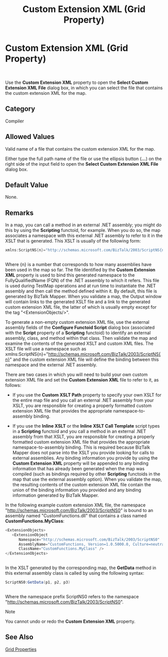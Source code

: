 ﻿---
title: Custom Extension XML (Grid Property)
TOCTitle: Custom Extension XML (Grid Property)
ms:assetid: 0e00f1d4-f77c-4ce5-923c-ef9ca70802c2
ms:mtpsurl: https://msdn.microsoft.com/en-us/library/Aa547368(v=BTS.80)
ms:contentKeyID: 51526219
ms.date: 08/30/2017
mtps_version: v=BTS.80
---

# Custom Extension XML (Grid Property)

 

Use the **Custom Extension XML** property to open the **Select Custom Extension XML File** dialog box, in which you can select the file that contains the custom extension XML for the map.

## Category

Compiler

## Allowed Values

Valid name of a file that contains the custom extension XML for the map.

Either type the full path name of the file or use the ellipsis button (**...**) on the right side of the input field to open the **Select Custom Extension XML File** dialog box.

## Default Value

None.

## Remarks

In a map, you can call a method in an external .NET assembly; you might do this by using the **Scripting** functoid, for example. When you do so, the map associates a namespace with this external .NET assembly to refer to it in the XSLT that is generated. This XSLT is usually of the following form:

```C#
xmlns:ScriptNS{n}="http://schemas.microsoft.com/BizTalk/2003/ScriptNS{n}"  
  
```

Where {n} is a number that corresponds to how many assemblies have been used in the map so far. The file identified by the **Custom Extension XML** property is used to bind this generated namespace to the FullyQualifiedName (FQN) of the .NET assembly to which it refers. This file is used during TestMap operations and at run time to instantiate the .NET assembly and then call the method defined within it. By default, this file is generated by BizTalk Mapper. When you validate a map, the Output window will contain links to the generated XSLT file and a link to the generated custom extension XML file, the latter of which is usually empty except for the tag "\<ExtensionObjects/\>".

To generate a non-empty custom extension XML file, use the external assembly fields of the **Configure Functoid Script** dialog box (associated with the **Script** property of a **Scripting** functoid) to identify an external assembly, class, and method within that class. Then validate the map and examine the contents of the generated XSLT and custom XML files. The XSLT file will use a namespace such as xmlns:ScriptNS{n}="http://schemas.microsoft.com/BizTalk/2003/ScriptNS{n}" and the custom extension XML file will define the binding between this namespace and the external .NET assembly.

There are two cases in which you will need to build your own custom extension XML file and set the **Custom Extension XML** file to refer to it, as follows:

  - If you use the **Custom XSLT Path** property to specify your own XSLT for the entire map file and you call an external .NET assembly from your XSLT, you are responsible for creating a properly formatted custom extension XML file that provides the appropriate namespace-to-assembly binding.

  - If you use the **Inline XSLT** or the **Inline XSLT Call Template** script types in a **Scripting** functoid and you call a method in an external .NET assembly from that XSLT, you are responsible for creating a properly formatted custom extension XML file that provides the appropriate namespace-to-assembly binding. This is required because BizTalk Mapper does not parse into the XSLT you provide looking for calls to external assemblies. Any binding information you provide by using the **Custom Extension XML** property will be appended to any binding information that has already been generated when the map was compiled (such as bindings required by other **Scripting** functoids in the map that use the external assembly option). When you validate the map, the resulting contents of the custom extension XML file contain the union of the binding information you provided and any binding information generated by BizTalk Mapper.

In the following example custom extension XML file, the namespace "http://schemas.microsoft.com/BizTalk/2003/ScriptNS0" is bound to an assembly named "CustomFunctions.dll" that contains a class named **CustomFunctions.MyClass**:

```C#
<ExtensionObjects>  
   <ExtensionObject  
      Namespace="http://schemas.microsoft.com/BizTalk/2003/ScriptNS0"  
      AssemblyName="CustomFunctions, Version=1.0.5000.0, Culture=neutral, PublicKeyToken=b77a5c561934e089"  
      ClassName="CustomFunctions.MyClass" />  
</ExtensionObjects>  
  
```

In the XSLT generated by the corresponding map, the **GetData** method in this external assembly class is called by using the following syntax:

```C#
ScriptNS0:GetData(p1, p2, p3)  
  
```

Where the namespace prefix ScriptNS0 refers to the namespace "http://schemas.microsoft.com/BizTalk/2003/ScriptNS0".


> [!NOTE]
> <P>You cannot undo or redo the <STRONG>Custom Extension XML</STRONG> property.</P>



## See Also

[Grid Properties](grid-properties.md)

